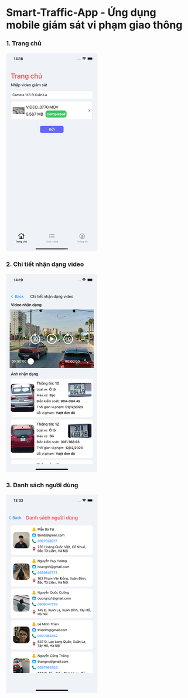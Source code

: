 # Smart-Traffic-App -  Ứng dụng mobile giám sát vi phạm giao thông

### 1. Trang chủ
<img src="https://github.com/TaiTau/Smart-Traffic-App/blob/main/English/Resources/Assets.xcassets/Picture1.imageset/Picture1.png?raw=true" alt="home_page" width="250" />

### 2. Chi tiết nhận dạng video
<img src="https://github.com/TaiTau/Smart-Traffic-App/blob/main/English/Resources/Assets.xcassets/Picture4.imageset/Picture3.png?raw=true" alt="home_page" width="250" />

### 3. Danh sách người dùng
<img src="https://github.com/TaiTau/Smart-Traffic-App/blob/main/English/Resources/Assets.xcassets/Picture2.imageset/Picture2.png?raw=true" alt="home_page" width="250" />

